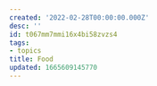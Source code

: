 ```yaml
---
created: '2022-02-28T00:00:00.000Z'
desc: ''
id: t067mm7mmi16x4bi58zvzs4
tags:
- topics
title: Food
updated: 1665609145770
---
```

   
